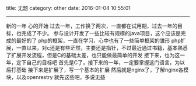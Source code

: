 title: 无题
category: other
date: 2016-01-04 10:55:01

---
新的一年  心的开始
过去一年，工作换了两次，一直都在试用期，过去一年的目标，也完成了不少。
参与设计开发了一些比较有规模的java项目，这个应该是完成的最好的了
php的框架，一直在学习，心中也有了一些简单框架的雏形
php扩展，一直以来，对c还是有些茫然，主要还是指针，不过最近通过书籍，基本熟悉了扩展开发流程，但是C的基础太差，也只能做最简单的开发
接下来，也为这一年，定下自己的目标吧
首先是C了，接下来的一年，一定要掌握这门语言，为以后打基础
接下来是扩展了，写一个基本的扩展
然后就是nginx了，了解nginx各模块，以及openrestry
就先这些吧，多说无益
